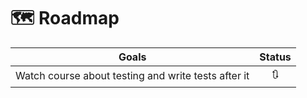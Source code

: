 # 🗺️ Roadmap

| Goals                                               | Status |
| --------------------------------------------------- | :----: |
| Watch course about testing and write tests after it |   🔃   |
